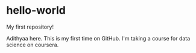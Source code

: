 # hello-world
My first repository!

Adithyaa here. This is my first time on GitHub. I'm taking a course for data science on coursera.
